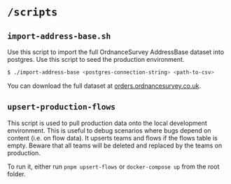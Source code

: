 # `/scripts`

## `import-address-base.sh`

Use this script to import the full OrdnanceSurvey AddressBase dataset into postgres.
Use this script to seed the production environment.

```sh
$ ./import-address-base <postgres-connection-string> <path-to-csv>
```

You can download the full dataset at [orders.ordnancesurvey.co.uk]().

## `upsert-production-flows`

This script is used to pull production data onto the local development environment.
This is useful to debug scenarios where bugs depend on content (i.e. on flow data).
It upserts teams and flows if the flows table is empty.
Beware that all teams will be deleted and replaced by the teams on production.

To run it, either run `pnpm upsert-flows` or `docker-compose up` from the root folder.
